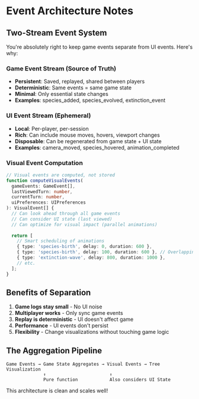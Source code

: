 # Event Architecture Notes

## Two-Stream Event System

You're absolutely right to keep game events separate from UI events. Here's why:

### Game Event Stream (Source of Truth)
- **Persistent**: Saved, replayed, shared between players
- **Deterministic**: Same events = same game state
- **Minimal**: Only essential state changes
- **Examples**: species_added, species_evolved, extinction_event

### UI Event Stream (Ephemeral)
- **Local**: Per-player, per-session
- **Rich**: Can include mouse moves, hovers, viewport changes
- **Disposable**: Can be regenerated from game state + UI state
- **Examples**: camera_moved, species_hovered, animation_completed

### Visual Event Computation

```typescript
// Visual events are computed, not stored
function computeVisualEvents(
  gameEvents: GameEvent[],
  lastViewedTurn: number,
  currentTurn: number,
  uiPreferences: UIPreferences
): VisualEvent[] {
  // Can look ahead through all game events
  // Can consider UI state (last viewed)
  // Can optimize for visual impact (parallel animations)
  
  return [
    // Smart scheduling of animations
    { type: 'species-birth', delay: 0, duration: 600 },
    { type: 'species-birth', delay: 100, duration: 600 }, // Overlapping!
    { type: 'extinction-wave', delay: 800, duration: 1000 },
    // etc.
  ];
}
```

## Benefits of Separation

1. **Game logs stay small** - No UI noise
2. **Multiplayer works** - Only sync game events
3. **Replay is deterministic** - UI doesn't affect game
4. **Performance** - UI events don't persist
5. **Flexibility** - Change visualizations without touching game logic

## The Aggregation Pipeline

```
Game Events → Game State Aggregates → Visual Events → Tree Visualization
              ↑                        ↑
              Pure function            Also considers UI State
```

This architecture is clean and scales well!